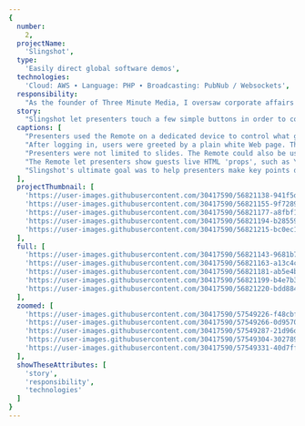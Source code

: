 ```yaml
---
{
  number: 
    2,
  projectName: 
    'Slingshot',
  type: 
    'Easily direct global software demos',
  technologies: 
    'Cloud: AWS ∙ Language: PHP ∙ Broadcasting: PubNub / Websockets',
  responsibility:
    "As the founder of Three Minute Media, I oversaw corporate affairs and platform development, including budgets, our product lead, and investor outreach.",
  story:
    "Slingshot let presenters touch a few simple buttons in order to control the HTML elements that guests saw on screen in real time, no matter where they were.",
  captions: [
    "Presenters used the Remote on a dedicated device to control what guests saw on a separate screen during software demos. In this view, the Remote is being used to control a slide deck.",
    "After logging in, users were greeted by a plain white Web page. The presenter then used the Remote to add HTML elements to screen in real time. In this case, a slide image was added.",
    "Presenters were not limited to slides. The Remote could also be used to control a variety of live 'props', such as YouTube videos, spotlights, and any other element that punctuated a point.",
    "The Remote let presenters show guests live HTML 'props', such as YouTube videos, playing cards, and more. In this view, a YouTube video and embed code are shown. Each is a separate element.",
    "Slingshot's ultimate goal was to help presenters make key points during software demos. In this view, an embed code is being spotlighted in yellow to make a  point about video delivery."
  ],
  projectThumbnail: [
    'https://user-images.githubusercontent.com/30417590/56821138-941f5d80-681b-11e9-8ee0-034ec6d3949f.png',
    'https://user-images.githubusercontent.com/30417590/56821155-9f728900-681b-11e9-913b-db3a2c0cbe8c.png',
    'https://user-images.githubusercontent.com/30417590/56821177-a8fbf100-681b-11e9-92c3-408d5ec44294.png',
    'https://user-images.githubusercontent.com/30417590/56821194-b2855900-681b-11e9-80eb-0047353ef6ac.png',
    'https://user-images.githubusercontent.com/30417590/56821215-bc0ec100-681b-11e9-9ae9-a287c0473413.png'
  ],
  full: [
    'https://user-images.githubusercontent.com/30417590/56821143-9681b780-681b-11e9-8a75-12b29591fae6.png',
    'https://user-images.githubusercontent.com/30417590/56821163-a13c4c80-681b-11e9-8db0-126edc9fd76f.png',
    'https://user-images.githubusercontent.com/30417590/56821181-ab5e4b00-681b-11e9-9422-efaac9b446f2.png',
    'https://user-images.githubusercontent.com/30417590/56821199-b4e7b300-681b-11e9-897f-7dc96af514f5.png',
    'https://user-images.githubusercontent.com/30417590/56821220-bdd88480-681b-11e9-9d81-8a362516c080.png'
  ],
  zoomed: [
    'https://user-images.githubusercontent.com/30417590/57549226-f48cbf80-7330-11e9-8394-0bab2d3368c1.png',
    'https://user-images.githubusercontent.com/30417590/57549266-0d957080-7331-11e9-8d84-99e5a323345b.png',
    'https://user-images.githubusercontent.com/30417590/57549287-21d96d80-7331-11e9-8951-a2934a2fc723.png',
    'https://user-images.githubusercontent.com/30417590/57549304-30278980-7331-11e9-8285-eeb1110c89c7.png',
    'https://user-images.githubusercontent.com/30417590/57549331-40d7ff80-7331-11e9-8dbd-c82a0653cc0f.png'
  ],
  showTheseAttributes: [
    'story',
    'responsibility',
    'technologies'
  ]
}
---
```

